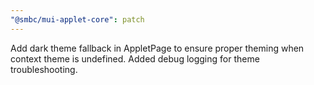 ```yaml
---
"@smbc/mui-applet-core": patch
---
```


Add dark theme fallback in AppletPage to ensure proper theming when context theme is undefined. Added debug logging for theme troubleshooting.